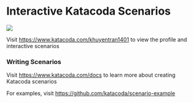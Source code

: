 # Interactive Katacoda Scenarios

[![](http://shields.katacoda.com/katacoda/khuyentran1401/count.svg)](https://www.katacoda.com/khuyentran1401 "Get your profile on Katacoda.com")

Visit https://www.katacoda.com/khuyentran1401 to view the profile and interactive scenarios

### Writing Scenarios
Visit https://www.katacoda.com/docs to learn more about creating Katacoda scenarios

For examples, visit https://github.com/katacoda/scenario-example
